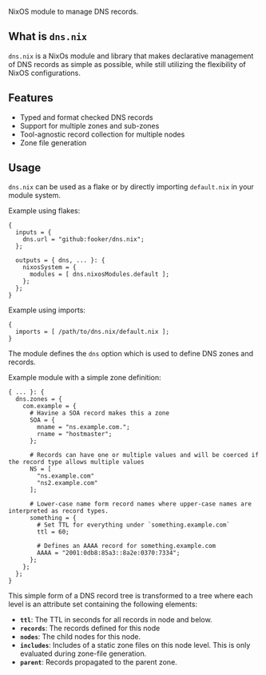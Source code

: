 NixOS module to manage DNS records.

## What is `dns.nix`
`dns.nix` is a NixOs module and library that makes declarative management of DNS records as simple as possible, while still utilizing the flexibility of NixOS configurations.

## Features
* Typed and format checked DNS records
* Support for multiple zones and sub-zones
* Tool-agnostic record collection for multiple nodes
* Zone file generation

## Usage
`dns.nix` can be used as a flake or by directly importing `default.nix` in your module system.

Example using flakes:
```
{
  inputs = {
    dns.url = "github:fooker/dns.nix";
  };

  outputs = { dns, ... }: {
    nixosSystem = {
      modules = [ dns.nixosModules.default ];
    };
  };
}
```

Example using imports:
```
{
  imports = [ /path/to/dns.nix/default.nix ];
}
```

The module defines the `dns` option which is used to define DNS zones and records.

Example module with a simple zone definition:
```
{ ... }: {
  dns.zones = {
    com.example = {
      # Havine a SOA record makes this a zone
      SOA = {
        mname = "ns.example.com.";
        rname = "hostmaster";
      };
      
      # Records can have one or multiple values and will be coerced if the record type allows multiple values
      NS = [
        "ns.example.com"
        "ns2.example.com"
      ];

      # Lower-case name form record names where upper-case names are interpreted as record types.
      something = {
        # Set TTL for everything under `something.example.com`
        ttl = 60;

        # Defines an AAAA record for something.example.com
        AAAA = "2001:0db8:85a3::8a2e:0370:7334";
      };
    };
  };
}
```

This simple form of a DNS record tree is transformed to a tree where each level is an attribute set containing the following elements:
* **`ttl`**: The TTL in seconds for all records in node and below.
* **`records`**: The records defined for this node
* **`nodes`**: The child nodes for this node.
* **`includes`**: Includes of a static zone files on this node level. This is only evaluated during zone-file generation.
* **`parent`**: Records propagated to the parent zone.
